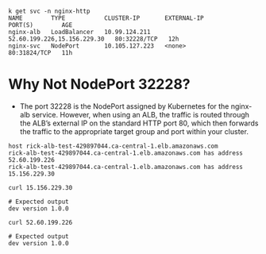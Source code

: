 ```

k get svc -n nginx-http
NAME        TYPE           CLUSTER-IP       EXTERNAL-IP                   PORT(S)        AGE
nginx-alb   LoadBalancer   10.99.124.211    52.60.199.226,15.156.229.30   80:32228/TCP   12h
nginx-svc   NodePort       10.105.127.223   <none>                        80:31824/TCP   11h
```

# Why Not NodePort 32228?
- The port 32228 is the NodePort assigned by Kubernetes for the nginx-alb service. However, when using an ALB, the traffic is routed through the ALB’s external IP on the standard HTTP port 80, which then forwards the traffic to the appropriate target group and port within your cluster.

```
host rick-alb-test-429897044.ca-central-1.elb.amazonaws.com
rick-alb-test-429897044.ca-central-1.elb.amazonaws.com has address 52.60.199.226
rick-alb-test-429897044.ca-central-1.elb.amazonaws.com has address 15.156.229.30

curl 15.156.229.30 

# Expected output
dev version 1.0.0

curl 52.60.199.226

# Expected output
dev version 1.0.0
```